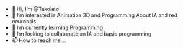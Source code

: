 - 👋 Hi, I’m @Takolato
- 👀 I’m interested in Animation 3D and Programming About IA and red neuronals
- 🌱 I’m currently learning Programming 
- 💞️ I’m looking to collaborate on IA and basic programming
- 📫 How to reach me ...

<!---
Takolato is a guy with ADHD but try work hard and pass achievements of programming  3D is her part favorite of life due to low social skills
--->
